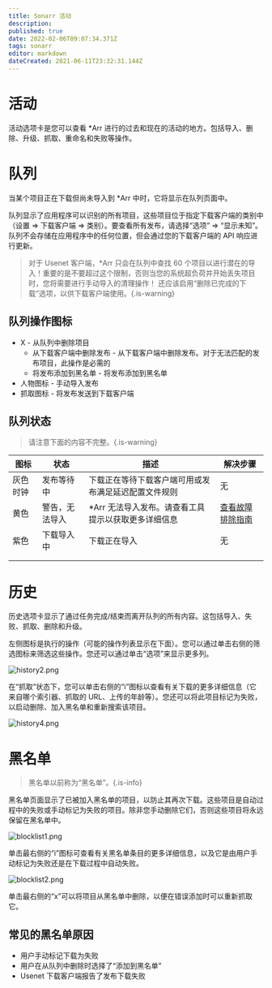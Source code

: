 ```yaml
---
title: Sonarr 活动
description: 
published: true
date: 2022-02-06T09:07:34.371Z
tags: sonarr
editor: markdown
dateCreated: 2021-06-11T23:32:31.144Z
---
```


# 活动

活动选项卡是您可以查看 \*Arr 进行的过去和现在的活动的地方。包括导入、删除、升级、抓取、重命名和失败等操作。

# 队列

当某个项目正在下载但尚未导入到 \*Arr 中时，它将显示在队列页面中。

队列显示了应用程序可以识别的所有项目，这些项目位于指定下载客户端的类别中（设置 => 下载客户端 => 类别）。要查看所有发布，请选择“选项” => “显示未知”。队列不会存储在应用程序中的任何位置，但会通过您的下载客户端的 API 响应进行更新。

> 对于 Usenet 客户端，\*Arr 只会在队列中查找 60 个项目以进行潜在的导入！重要的是不要超过这个限制，否则当您的系统超负荷并开始丢失项目时，您将需要进行手动导入的清理操作！
> 还应该启用“删除已完成的下载”选项，以供下载客户端使用。{.is-warning}

## 队列操作图标

- X - 从队列中删除项目
  - 从下载客户端中删除发布 - 从下载客户端中删除发布。对于无法匹配的发布项目，此操作是必需的
  - 将发布添加到黑名单 - 将发布添加到黑名单
- 人物图标 - 手动导入发布
- 抓取图标 - 将发布发送到下载客户端

## 队列状态

> 请注意下面的内容不完整。{.is-warning}

| 图标        | 状态                      | 描述                                                                                           | 解决步骤                                                  |
| ----------- | ------------------------- | ---------------------------------------------------------------------------------------------- | --------------------------------------------------------- |
| 灰色时钟    | 发布等待中                | 下载正在等待下载客户端可用或发布满足延迟配置文件规则                                          | 无                                                        |
| 黄色        | 警告，无法导入            | \*Arr 无法导入发布。请查看工具提示以获取更多详细信息                                          | [查看故障排除指南](/sonarr/troubleshooting)                |
| 紫色        | 下载导入中                | 下载正在导入                                                                                   | 无                                                        |
|             |                           |                                                                                                |                                                           |
|             |                           |                                                                                                |                                                           |

# 历史

历史选项卡显示了通过任务完成/结束而离开队列的所有内容。这包括导入、失败、抓取、删除和升级。

左侧图标是执行的操作（可能的操作列表显示在下面）。您可以通过单击右侧的筛选图标来筛选这些操作。您还可以通过单击“选项”来显示更多列。

![history2.png](/assets/sonarr/history2.png)

在“抓取”状态下，您可以单击右侧的“i”图标以查看有关下载的更多详细信息（它来自哪个索引器、抓取的 URL、上传的年龄等）。您还可以将此项目标记为失败，以启动删除、加入黑名单和重新搜索该项目。

![history4.png](/assets/sonarr/history4.png)

# 黑名单

> 黑名单以前称为“黑名单”。{.is-info}

黑名单页面显示了已被加入黑名单的项目，以防止其再次下载。这些项目是自动过程中的失败或手动标记为失败的项目。除非您手动删除它们，否则这些项目将永远保留在黑名单中。

![blocklist1.png](/assets/sonarr/blocklist1.png)

单击最右侧的“i”图标可查看有关黑名单条目的更多详细信息，以及它是由用户手动标记为失败还是在下载过程中自动失败。

![blocklist2.png](/assets/sonarr/blocklist2.png)

单击最右侧的“x”可以将项目从黑名单中删除，以便在错误添加时可以重新抓取它。

## 常见的黑名单原因

- 用户手动标记下载为失败
- 用户在从队列中删除时选择了“添加到黑名单”
- Usenet 下载客户端报告了发布下载失败